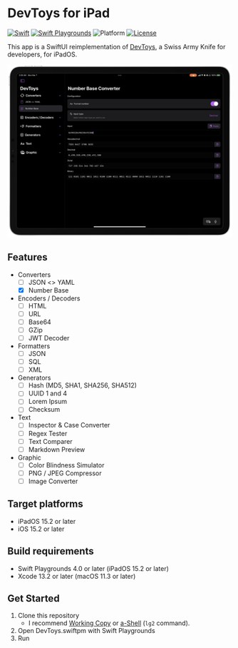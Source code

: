 # DevToys for iPad

[![Swift](https://img.shields.io/badge/Swift-5.5-orange.svg)](https://www.swift.org)
[![Swift Playgrounds](https://img.shields.io/badge/Swift%20Playgrounds-4.0-orange.svg)](https://itunes.apple.com/jp/app/swift-playgrounds/id908519492)
![Platform](https://img.shields.io/badge/platform-ipados-lightgrey.svg)
[![License](https://img.shields.io/github/license/kkk669/DevToys.swiftpm.svg)](LICENSE.txt)

This app is a SwiftUI reimplementation of [DevToys](https://devtoys.app), a Swiss Army Knife for developers, for iPadOS.

<img src="./screenshot.png" alt="screenshot" width="640">

## Features

- Converters
  - [ ] JSON <> YAML
  - [x] Number Base
- Encoders / Decoders
  - [ ] HTML
  - [ ] URL
  - [ ] Base64
  - [ ] GZip
  - [ ] JWT Decoder
- Formatters
  - [ ] JSON
  - [ ] SQL
  - [ ] XML
- Generators
  - [ ] Hash (MD5, SHA1, SHA256, SHA512)
  - [ ] UUID 1 and 4
  - [ ] Lorem Ipsum
  - [ ] Checksum
- Text
  - [ ] Inspector & Case Converter
  - [ ] Regex Tester
  - [ ] Text Comparer
  - [ ] Markdown Preview
- Graphic
  - [ ] Color Blindness Simulator
  - [ ] PNG / JPEG Compressor
  - [ ] Image Converter

## Target platforms

- iPadOS 15.2 or later
- iOS 15.2 or later
  
## Build requirements

- Swift Playgrounds 4.0 or later (iPadOS 15.2 or later)
- Xcode 13.2 or later (macOS 11.3 or later)

## Get Started

1. Clone this repository
    - I recommend [Working Copy](https://workingcopyapp.com) or [a-Shell](https://holzschu.github.io/a-Shell_iOS/) (`lg2` command).
1. Open DevToys.swiftpm with Swift Playgrounds
1. Run
